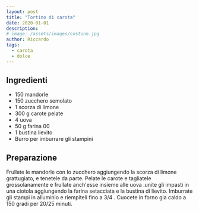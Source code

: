 ```yaml
---
layout: post
title: "Tortino di carota"
date: 2020-01-01
description: 
# image: /assets/images/costine.jpg
author: Riccardo
tags:
  - carota
  - dolce
---
```


## Ingredienti
- 150 mandorle
- 150 zucchero semolato
- 1 scorza di limone
- 300 g carote pelate 
- 4 uova
- 50 g farina 00
- 1 bustina lievito
- Burro per imburrare gli stampini

## Preparazione
Frullate le mandorle con lo zucchero aggiungendo la scorza di limone grattugiato, e tenetele da parte.
Pelate le carote e tagliatele grossolanamente e frullate anch'esse insieme alle uova .unite gli impasti in una ciotola aggiungendo la farina setacciata e la bustina di lievito.
Imburrate gli stampi in alluminio e riempiteli fino a 3/4 .
Cuocete in forno gia caldo a 150 gradi per 20/25 minuti.